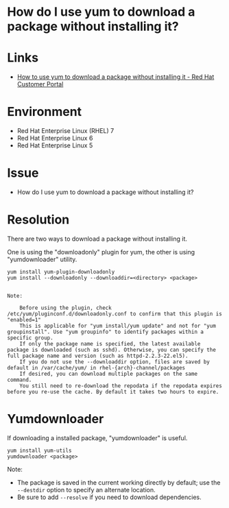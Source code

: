 # How do I use yum to download a package without installing it?

# Links

* [How to use yum to download a package without installing it - Red Hat Customer Portal](https://access.redhat.com/solutions/10154)

# Environment

* Red Hat Enterprise Linux (RHEL) 7
* Red Hat Enterprise Linux 6
* Red Hat Enterprise Linux 5

# Issue

* How do I use yum to download a package without installing it?

# Resolution

There are two ways to download a package without installing it.

One is using the "downloadonly" plugin for yum, the other is using "yumdownloader" utility.

```
yum install yum-plugin-downloadonly
yum install --downloadonly --downloaddir=<directory> <package>


Note:

    Before using the plugin, check /etc/yum/pluginconf.d/downloadonly.conf to confirm that this plugin is "enabled=1"
    This is applicable for "yum install/yum update" and not for "yum groupinstall". Use "yum groupinfo" to identify packages within a specific group.
    If only the package name is specified, the latest available package is downloaded (such as sshd). Otherwise, you can specify the full package name and version (such as httpd-2.2.3-22.el5).
    If you do not use the --downloaddir option, files are saved by default in /var/cache/yum/ in rhel-{arch}-channel/packages
    If desired, you can download multiple packages on the same command.
    You still need to re-download the repodata if the repodata expires before you re-use the cache. By default it takes two hours to expire.
```

# Yumdownloader

If downloading a installed package, "yumdownloader" is useful.

```
yum install yum-utils
yumdownloader <package>
```

Note:

* The package is saved in the current working directly by default; use the
  `--destdir` option to specify an alternate location.
* Be sure to add `--resolve` if you need to download dependencies.

